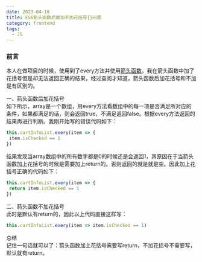 ```yaml
---
date: 2023-04-18
title: ES6箭头函数后面加不加花括号{}问题
category: frontend
tags:
  - JS
---
```


### 前言

本人在做项目的时候，使用到了every方法并使用[箭头函数](https://so.csdn.net/so/search?q=%E7%AE%AD%E5%A4%B4%E5%87%BD%E6%95%B0&spm=1001.2101.3001.7020)，我在箭头函数中加了花括号但是却无法返回正确的结果，经过查阅才知道，箭头函数后加花括号和不加是有区别的。

一、箭头函数后加花括号  
如下所示，array是一个数组，用every方法看数组中的每一项是否满足所对应的条件，如果都满足的话，则会返回true，不满足返回false。根据every方法返回的结果再进行判断。我刚开始写的错误代码如下：

```js
this.cartInfoList.every(item => {
 item.isChecked == 1
}) 
```

结果发现当array数组中的所有数字都是0的时候还是会返回1，其原因在于当箭头函数加上花括号的时候是需要加上return的。否则返回的就是就是空。因此加上花括号正确的代码如下：

```js
this.cartInfoList.every(item => {
 return item.isChecked == 1
}) 
```

二、箭头函数不加花括号  
此时是默认有return的，因此以上代码直接这样写：

```js
this.cartInfoList.every(item => item.isChecked == 1)
```

总结  
记住一句话就可以了：箭头函数加上花括号需要写return，不加花括号不需要写，默认就有return。

